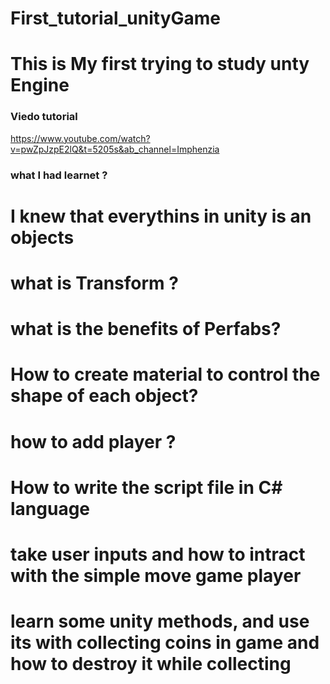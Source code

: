 # First_tutorial_unityGame

# This is My first trying to study unty Engine 
### Viedo tutorial 
https://www.youtube.com/watch?v=pwZpJzpE2lQ&t=5205s&ab_channel=Imphenzia

### what I had learnet  ? 

# I knew that everythins in unity is an objects 
# what is Transform ?
# what is the benefits of Perfabs? 
# How to create material to control the shape of each object? 
# how to add player ?
# How to write the script file in C# language 
# take user inputs and how to intract with the simple move game player 
# learn some unity methods, and use its with collecting coins in game and how to destroy it while collecting 



